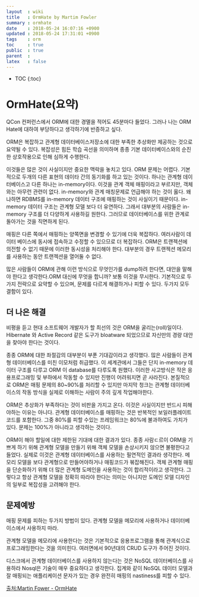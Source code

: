```yaml
---
layout  : wiki
title   : OrmHate by Martim Fowler
summary : ormhate
date    : 2018-05-24 16:07:16 +0900
updated : 2018-05-24 17:31:01 +0900
tags    : orm
toc     : true
public  : true
parent  : 
latex   : false
---
```

* TOC
{:toc}

# OrmHate(요약)
QCon 컨퍼런스에서 ORM에 대한 경멸을 적어도 45분마다 들었다. 
그러나 나는 ORM Hate에 대하여 부당하다고 생각하기에 반증하고 싶다.

ORM은 복잡하고 관계형 데이터베이스저장소에 대한 부족한 추상화만 제공하는 것으로 요약될 수 있다.
복잡성은 힘든 학습 곡선을 의미하며 종종 기본 데이터베이스와의 순진한 상호작용으로 인해 심하게 수행한다.

이것들은 많은 것이 사실이지만 중요한 맥락을 놓치고 있다. 
ORM 문제는 어렵다. 기본적으로 두개의 다른 표현의 데이타 간의 동기화를 하고 있는 것이다.
하나는 관계형 데이터베이스고 다른 하나는 in-memory이다.
이것을 관계 객체 매핑이라고 부르지만, 객체와는 아무런 관련이 없다.
in-memory와 관계 매칭문제로 언급해야 하는 것이 옳다. 왜냐하면 RDBMS를 in-memory 데이터 구조에 매핑하는 것이 사실이기 때문이다.
in-memory 데이터 구조는 관계형 모델 보다 더 유연하다. 그래서 대부분의 사람들은 in-memory 구조를 더 다양하게 사용하길 원한다. 그러므로 데이터베이스를 위한 관계로 돌아가는 것을 직면하게 된다.

매핑은 다른 쪽에서 매핑하는 양쪽면을 변경할 수 있기에 더욱 복잡하다. 여러사람이 데이터 베이스에 동시에 접속하고 수정할 수 있으므로 더 복잡하다. ORM은 트랜젝션에 의전할 수 없기 때문에 이러한 동시성을 처리해야 한다. 대부분의 경우 트랜젝션 메모리를 사용하는 동안 트랜젝션을 열어둘 수 없다.

많은 사람들이 ORM에 관해 이런 방식으로 무엇인가를 dump하려 한다면, 대안을 말해야 한다고 생각한다.ORM 대신에 무엇을 합니까? 보통 이것을 무시한다. 
기본적으로 두가지 전략으로 요약할 수 있으며, 문제를 다르게 해결하거나 피할 수 있다.
두가지 모두 결함이 있다. 

## 더 나은 해결

비평을 듣고 현대 소프트웨어 개발자가 할 최선의 것은 ORM을 굴리는(roll)일이다.
Hibernate 와 Active Record 같은 도구가 bloatware 되었으므로 자신만의 경량 대안을 찾아야 한다는 것이다.

종종 ORM에 대한 좌절감의 대부분이 부푼 기대감이라고 생각했다.
많은 사람들이 관계형 데이터베이스를 미친 이모처럼 취급했다.
이 세계관에서 그들은 단지 in-memory 데이터 구조를 다루고 
ORM 이 database를 다루도록 원했다.
이러한 사고방식은 작은 응용프로그래밍 및 부하에서 작동할 수 있지만
진행이 어려워지면 곧 사라진다.
본질적으로 ORM은 매핑 문제의 80~90%를 처리할 수 있지만 마지막 청크는 관계형 데이터베이스의 작동
방식을 실제로 이해하는 사람이 주의 깊게 작업해야한다.

ORM은 추상화가 부족하다는 것이 비판을 가지고 온다. 
이것은 사실이지만 반드시 피해야하는 이유는 아니다. 
관계형 데이터베이스를 매핑하는 것은 반복적인 보일러플레이트 코드를 포함한다.
그중 80%를 피할 수있는 프레임워크는 80%에 불과하여도 가치가 있다. 
문제는 100%가 아니라고 생각하는 것이다.

ORM이 해야 할일에 대한 제한된 기대에 대한 결과가 있다.
종종 사람ㄷ르이 ORM을 기쁘게 하기 위해 관계형 모델을 만들기 위해 객체 모델을 손상시키지 않으면 불평한다고들었다. 
실제로 이것은 관계형 데이터베이스를 사용하는 필연적인 결과라 생각한다.
메모리 모델을 보다 관계형으로 만들어야하거나 매핑코드가 볶잡해진다.
객체 관계형 매핑을 단순화하기 위해 더 많은 관계형 도메인을 사용하는 것이 합리적이라고 생각한다.
그렇다고 항상 관계형 모델을 정확히 따라야 한다는 의미는 아니지만 도메인 모델 디자인의 일부로 복잡성을 고려해야 한다.

## 문제예방
매핑 문제를 피하는 두가지 방법이 있다. 
관계형 모델을 메모리에 사용하거나 데이터베이스에서 사용하지 마라.

관계형 모델을 메모리에 사용한다는 것은 기본적으로 응용프로그램을 통해 관계식으로 프로그래밍한다는 것을 의미힌다. 여러면에서 90년대의 CRUD 도구가 주어진 것이다.

디스크에서 관계형 데이터베이스를 사용하지 않는다는 것은 NoSQL 데이터베이스를 사용하라
Nosql은 기술이 매우 중요하다고 생각한다. 
집계와 같이 NoSQL 데이터 모델과 잘 매핑되는 애플리케이션 문자가 있는 경우
완전히 매핑의 nastiness를 피할 수 있다.

[출처:Martin Fower - OrmHate](https://martinfowler.com/bliki/OrmHate.html )
